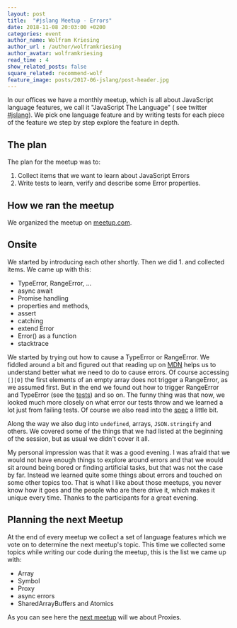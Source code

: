 ```yaml
---
layout: post
title:  "#jslang Meetup - Errors"
date: 2018-11-08 20:03:00 +0200
categories: event
author_name: Wolfram Kriesing
author_url : /author/wolframkriesing
author_avatar: wolframkriesing
read_time : 4
show_related_posts: false
square_related: recommend-wolf
feature_image: posts/2017-06-jslang/post-header.jpg
---
```


In our offices we have a monthly meetup, which is all about JavaScript language features,
we call it "JavaScript The Language" ( see twitter [#jslang][jslang-twitter]). 
We pick one language feature and by writing tests for each piece of the feature we step by step
explore the feature in depth.

## The plan

The plan for the meetup was to:

1. Collect items that we want to learn about JavaScript Errors
1. Write tests to learn, verify and describe some Error properties. 

## How we ran the meetup

We organized the meetup on [meetup.com][meetup].

## Onsite

We started by introducing each other shortly.
Then we did 1. and collected items. We came up with this:
* TypeError, RangeError, ...
* async await
* Promise handling
* properties and methods,
* assert
* catching 
* extend Error
* Error() as a function
* stacktrace

We started by trying out how to cause a TypeError or RangeError. We fiddled around a bit
and figured out that reading up on [MDN][mdn-error] helps us to understand better what
we need to do to cause errors. Of course accessing `[][0]` the first elements of an empty
array does not trigger a RangeError, as we assumed first. But in the end we found out
how to trigger RangeError and TypeError (see the [tests]) and so on. The funny thing
was that now, we looked much more closely on what error our tests throw and we learned
a lot just from failing tests. Of course we also read into the [spec] a little bit.

Along the way we also dug into `undefined`, arrays, `JSON.stringify` and others.
We covered some of the things that we had listed at the beginning of the session, but
as usual we didn't cover it all. 

My personal impression was that it was a good evening. I was afraid that we would not
have enough things to explore around errors and that we would sit around being bored
or finding artificial tasks, but that was not the case by far. Instead we learned quite
some things about errors and touched on some other topics too.
That is what I like about those meetups, you never know how it goes and the people
who are there drive it, which makes it unique every time.
Thanks to the participants for a great evening. 

## Planning the next Meetup 

At the end of every meetup we collect a set of language features which we vote on to
determine the next meetup's topic. This time we collected some topics while writing
our code during the meetup, this is the list we came up with:
* Array
* Symbol
* Proxy
* async errors
* SharedArrayBuffers and Atomics

As you can see here the [next meetup][next-meetup] will we about Proxies.

[mdn-error]: https://developer.mozilla.org/en-US/docs/Web/JavaScript/Reference/Global_Objects/Error
[tests]: https://gitlab.com/wolframkriesing/jslang-meetups/tree/master/errors-2018-10-18/error.spec.js
[meetup]: https://www.meetup.com/JavaScript-The-Language/events/254796389/
[next-meetup]: https://www.meetup.com/JavaScript-The-Language/events/255646068/
[spec]: https://tc39.github.io/ecma262/#sec-error-objects
[jslang-twitter]: https://twitter.com/search?f=tweets&vertical=default&q=%23jslang&src=typd
